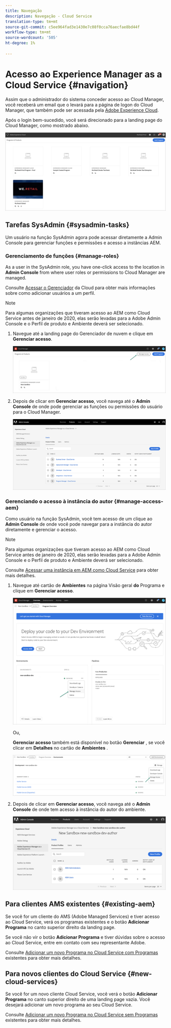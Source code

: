 ```yaml
---
title: Navegação
description: Navegação - Cloud Service
translation-type: tm+mt
source-git-commit: c5ee964fad3e1430e7c08f0cca76aecfae8bd44f
workflow-type: tm+mt
source-wordcount: '505'
ht-degree: 1%

---
```



# Acesso ao Experience Manager as a Cloud Service {#navigation}

Assim que o administrador do sistema conceder acesso ao Cloud Manager, você receberá um email que o levará para a página de logon do Cloud Manager, que também pode ser acessada pela [Adobe Experience Cloud](https://my.cloudmanager.adobe.com/).

Após o login bem-sucedido, você será direcionado para a landing page do Cloud Manager, como mostrado abaixo.

![](assets/first_timelogin1.png)

## Tarefas SysAdmin {#sysadmin-tasks}

Um usuário na função SysAdmin agora pode acessar diretamente a Admin Console para gerenciar funções e permissões e acesso a instâncias AEM.

### Gerenciamento de funções {#manage-roles}

As a user in the SysAdmin role, you have one-click access to the location in **Admin Console** from where user roles or permissions to Cloud Manager are managed.

Consulte [Acessar o Gerenciador](https://docs.adobe.com/content/help/en/experience-manager-cloud-service/security/ims-support.html#accessing-cloud-manager) da Cloud para obter mais informações sobre como adicionar usuários a um perfil.

>[!NOTE]
>Para algumas organizações que tiveram acesso ao AEM como Cloud Service antes de janeiro de 2020, elas serão levadas para a Adobe Admin Console e o Perfil de produto e Ambiente deverá ser selecionado.

1. Navegue até a landing page do Gerenciador de nuvem e clique em **Gerenciar acesso**.

   ![](assets/sys-admin5.png)

1. Depois de clicar em **Gerenciar acesso**, você navega até o **Admin Console** de onde pode gerenciar as funções ou permissões do usuário para o Cloud Manager.

   ![](assets/sys-admin1.png)

### Gerenciando o acesso à instância do autor {#manage-access-aem}

Como usuário na função SysAdmin, você tem acesso de um clique ao **Admin Console** de onde você pode navegar para a instância do autor diretamente e gerenciar o acesso.

>[!NOTE]
>Para algumas organizações que tiveram acesso ao AEM como Cloud Service antes de janeiro de 2020, elas serão levadas para a Adobe Admin Console e o Perfil de produto e Ambiente deverá ser selecionado.

Consulte [Acessar uma instância em AEM como Cloud Service](https://docs.adobe.com/content/help/en/experience-manager-cloud-service/security/ims-support.html#accessing-instance-cloud-service) para obter mais detalhes.

1. Navegue até cartão de **Ambientes** na página Visão geral **do** Programa e clique em **Gerenciar acesso**.

   ![](assets/sys-admin6.png)

   Ou,

   **Gerenciar acesso** também está disponível no botão **Gerenciar** , se você clicar em **Detalhes** no cartão de **Ambientes** .

   ![](assets/sys-admin4.png)

1. Depois de clicar em **Gerenciar acesso**, você navega até o **Admin Console** de onde tem acesso à instância do autor do ambiente.

   ![](assets/sys-admin-2.png)

## Para clientes AMS existentes {#existing-aem}

Se você for um cliente do AMS (Adobe Managed Services) e tiver acesso ao Cloud Service, verá os programas existentes e o botão **Adicionar Programa** no canto superior direito da landing page.

Se você não vir o botão **Adicionar Programa** e tiver dúvidas sobre o acesso ao Cloud Service, entre em contato com seu representante Adobe.

Consulte [Adicionar um novo Programa no Cloud Service com Programas](/help/onboarding/getting-access-to-aem-in-cloud/first-time-login.md#existing-program) existentes para obter mais detalhes.

## Para novos clientes do Cloud Service {#new-cloud-services}

Se você for um novo cliente Cloud Service, você verá o botão **Adicionar Programa** no canto superior direito de uma landing page vazia. Você desejará adicionar um novo programa ao seu Cloud Service.

Consulte [Adicionar um novo Programa no Cloud Service sem Programas](/help/onboarding/getting-access-to-aem-in-cloud/first-time-login.md#no-program) existentes para obter mais detalhes.

